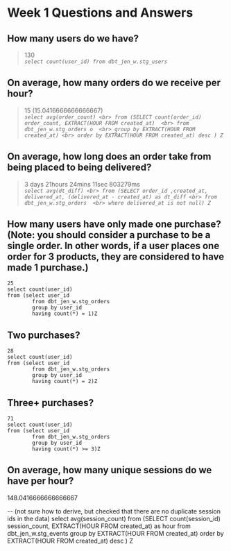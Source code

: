 # Week 1 Questions and Answers

## How many users do we have?
> 130 <br>
*`select count(user_id) from dbt_jen_w.stg_users`*

## On average, how many orders do we receive per hour?
> 15 (15.0416666666666667)  <br>
*`select avg(order_count) <br>
	from (SELECT count(order_id) order_count, EXTRACT(HOUR FROM created_at)  <br>
	from dbt_jen_w.stg_orders o  <br>
	group by EXTRACT(HOUR FROM created_at) <br>
	order by EXTRACT(HOUR FROM created_at) desc ) Z`*

## On average, how long does an order take from being placed to being delivered?
> 3 days 21hours 24mins 11sec 803279ms   <br>
*`select avg(dt_diff) <br>
	from (SELECT order_id ,created_at, delivered_at, (delivered_at - created_at) as dt_diff <br>
	from dbt_jen_w.stg_orders  <br>
	where delivered_at is not null) Z`*


## How many users have only made one purchase? (Note: you should consider a purchase to be a single order. In other words, if a user places one order for 3 products, they are considered to have made 1 purchase.)
	25
	select count(user_id)
	from (select user_id
			from dbt_jen_w.stg_orders
			group by user_id
			having count(*) = 1)Z

## Two purchases? 
	28
	select count(user_id)
	from (select user_id
			from dbt_jen_w.stg_orders
			group by user_id
			having count(*) = 2)Z

## Three+ purchases?
	71
	select count(user_id)
	from (select user_id
			from dbt_jen_w.stg_orders
			group by user_id
			having count(*) >= 3)Z

## On average, how many unique sessions do we have per hour?
148.0416666666666667

-- (not sure how to derive, but checked that there are no duplicate session ids in the data)
select avg(session_count)
	from (SELECT count(session_id) session_count, EXTRACT(HOUR FROM created_at) as hour
	from dbt_jen_w.stg_events 
	group by EXTRACT(HOUR FROM created_at)
	order by EXTRACT(HOUR FROM created_at) desc ) Z